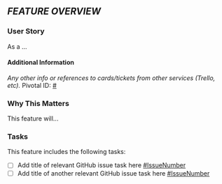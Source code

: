## _FEATURE OVERVIEW_


### User Story
As a ...


#### Additional Information
_Any other info or references to cards/tickets from other services (Trello, etc)._
Pivotal ID: [#]()


### Why This Matters
This feature will...


### Tasks
This feature includes the following tasks:
- [ ] Add title of relevant GitHub issue task here [#IssueNumber](link-to-issue)
- [ ] Add title of another relevant GitHub issue task here [#IssueNumber](link-to-issue)
